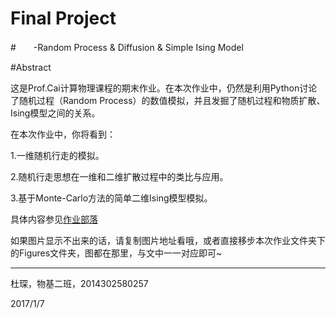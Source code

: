 # Final Project

#　　-Random Process & Diffusion & Simple Ising Model

#Abstract

这是Prof.Cai计算物理课程的期末作业。在本次作业中，仍然是利用Python讨论了随机过程（Random Process）的数值模拟，并且发掘了随机过程和物质扩散、Ising模型之间的关系。

在本次作业中，你将看到：

1.一维随机行走的模拟。

2.随机行走思想在一维和二维扩散过程中的类比与应用。

3.基于Monte-Carlo方法的简单二维Ising模型模拟。　

具体内容参见[作业部落](https://www.zybuluo.com/Chenducvke/note/624979)

如果图片显示不出来的话，请复制图片地址看哦，或者直接移步本次作业文件夹下的Figures文件夹，图都在那里，与文中一一对应即可~

***
杜琛，物基二班，2014302580257

2017/1/7
